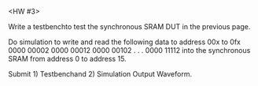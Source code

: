 <HW #3>

Write a testbenchto test the synchronous SRAM DUT in the previous page.

Do simulation to write and read the following data to address 00x to 0fx
0000 00002
0000 00012
0000 00102
.
.
.
0000 11112
into the synchronous SRAM from address 0 to address 15. 

Submit 1) Testbenchand 
       2) Simulation Output Waveform.